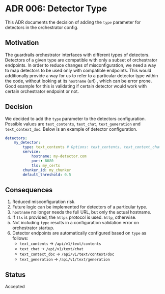 # ADR 006: Detector Type

This ADR documents the decision of adding the `type` parameter for detectors in the orchestrator config.

## Motivation

The guardrails orchestrator interfaces with different types of detectors. 
Detectors of a given type are compatible with only a subset of orchestrator endpoints.
In order to reduce changes of misconfiguration, we need a way to map detectors to be used only with compatible endpoints. This would additionally provide a way for us to refer to a particular detector type within the code, without looking at its `hostname` (url) , which can be error prone. Good example for this is validating if certain detector would work with certain orchestrator endpoint or not.


## Decision

We decided to add the `type` parameter to the detectors configuration. 
Possible values are `text_contents`, `text_chat`, `text_generation` and `text_context_doc`.
Below is an example of detector configuration.

```yaml
detectors:
    my_detector:
        type: text_contents # Options: text_contents, text_context_chat, text_context_doc, text_generation
        service:
            hostname: my-detector.com
            port: 8080
            tls: my_certs
        chunker_id: my_chunker
        default_threshold: 0.5
```

## Consequences

1. Reduced misconfiguration risk.
2. Future logic can be implemented for detectors of a particular type.
3. `hostname` no longer needs the full URL, but only the actual hostname.
4. If `tls` is provided, the `https` protocol is used. `http`, otherwise.
5. Not including `type` results in a configuration validation error on orchestrator startup.
6. Detector endpoints are automatically configured based on `type` as follows:
    * `text_contents` -> `/api/v1/text/contents`
    * `text_chat` -> `/api/v1/text/chat`
    * `text_context_doc` -> `/api/v1/text/context/doc`
    * `text_generation` -> `/api/v1/text/generation`

## Status

Accepted